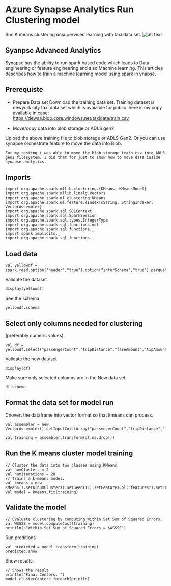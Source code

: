 # Azure Synapse Analytics Run Clustering model

Run K means clustering unsupervised learning with taxi data set. 
![alt text](https://github.com/balakreshnan/synapseAnalytics/blob/master/images/synapseprocess.JPG "Synapse Analytics")
## Syanpse Advanced Analytics
Synapse has the ability to run spark based code which leads to Data engineering or feature engineering and also Machine learning. This articles describes how to train a machine learning model using spark in ynapse.

## Prerequiste

- Prepare Data set
Download the training data set. Training dataset is newyork city taxi data set which is avaialble for public.
here is my copy available in case:
https://dewsa.blob.core.windows.net/taxidata/train.csv

- Move/copy data into blob storage or ADLS gen2

Upload the above training file to blob storage or ADLS Gen2. Or you can use synapse orchestrate feature to move the data into Blob.

```
For my testing i was able to move the blob storage train.csv into ADLS gen2 filesystem. I did that for just to show how to move data inside synapse analytics.
```

## Imports 

```
import org.apache.spark.mllib.clustering.{KMeans, KMeansModel}
import org.apache.spark.mllib.linalg.Vectors
import org.apache.spark.ml.clustering.KMeans
import org.apache.spark.ml.feature.{IndexToString, StringIndexer, VectorAssembler}
import org.apache.spark.sql.SQLContext
import org.apache.spark.sql.SparkSession
import org.apache.spark.sql.types.IntegerType
import org.apache.spark.sql.functions.udf
import org.apache.spark.sql.functions._
import spark.implicits._
import org.apache.spark.sql.functions._
```

## Load data

```
val yellowdf = spark.read.option("header","true").option("inferSchema","true").parquet("abfss://opendataset@internalsandboxwe.dfs.core.windows.net/nyctlc/yellow/")
```

Validate the dataset

```
display(yellowdf)
```

See the schema

```
yellowdf.schema
```

## Select only columns needed for clustering 

(preferably numeric values)

```
val df = yellowdf.select("passengerCount","tripDistance","fareAmount","tipAmount","totalAmount","puYear","puMonth")
```

Validate the new dataset

```
display(df)
```

Make sure only selected columns are in the New data set

```
df.schema
```

## Format the data set for model run

Cnovert the dataframe into vector format so that kmeans can process.

```
val assembler = new VectorAssembler().setInputCols(Array("passengerCount","tripDistance","fareAmount","tipAmount","totalAmount","puYear","puMonth")).setOutputCol("features").setOutputCol("features")

val training = assembler.transform(df.na.drop())
```

## Run the K means cluster model training

```
// Cluster the data into two classes using KMeans
val numClusters = 2
val numIterations = 20
// Trains a k-means model.
val kmeans = new KMeans().setK(numClusters).setSeed(1L).setFeaturesCol("features").setPredictionCol("prediction")
val model = kmeans.fit(training)
```

## Validate the model

```
// Evaluate clustering by computing Within Set Sum of Squared Errors.
val WSSSE = model.computeCost(training)
println(s"Within Set Sum of Squared Errors = $WSSSE")
```

Run preditions

```
val predicted = model.transform(training)
predicted.show 
```

Show results:

```
// Shows the result
println("Final Centers: ")
model.clusterCenters.foreach(println)
```